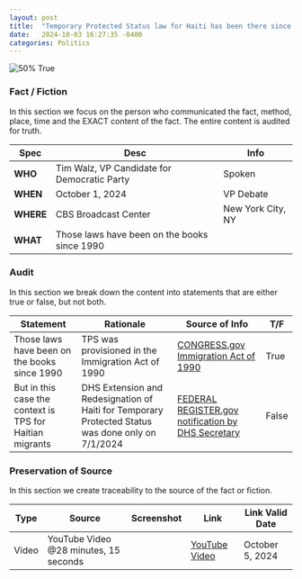 ```yaml
---
layout: post
title:  "Temporary Protected Status law for Haiti has been there since 1990"
date:   2024-10-03 16:27:35 -0400
categories: Politics
---
```


![50% True](/assets/images/50.jpg)

### Fact / Fiction

In this section we focus on the person who communicated the fact, method, place, time and the EXACT content of the fact. The entire content is audited for truth.

| Spec | Desc | Info |
| ----------- | ----------- | ----------- |
| **WHO** | Tim Walz, VP Candidate for Democratic Party | Spoken |
| **WHEN** | October 1, 2024 | VP Debate |
| **WHERE** | CBS Broadcast Center | New York City, NY |
| **WHAT** | Those laws have been on the books since 1990 |

### Audit

In this section we break down the content into statements that are either true or false, but not both.

| Statement | Rationale | Source of Info | T/F |
| ----------- | ----------- | ----------- | ----------- |
| Those laws have been on the books since 1990 | TPS was provisioned in the Immigration Act of 1990 | [CONGRESS.gov Immigration Act of 1990](https://www.congress.gov/bill/101st-congress/senate-bill/358) | True |
| But in this case the context is TPS for Haitian migrants | DHS Extension and Redesignation of Haiti for Temporary Protected Status was done only on 7/1/2024 | [FEDERAL REGISTER.gov notification by DHS Secretary](https://www.federalregister.gov/documents/2024/07/01/2024-14247/extension-and-redesignation-of-haiti-for-temporary-protected-status) | False |

### Preservation of Source

In this section we create traceability to the source of the fact or fiction.

| Type | Source | Screenshot | Link | Link Valid Date |
| ----------- | ----------- | ----------- | ----------- | ----------- |
| Video | YouTube Video @28 minutes, 15 seconds | |  [YouTube Video](https://www.youtube.com/live/VAGZGQg31hs&t=1695) | October 5, 2024 |
